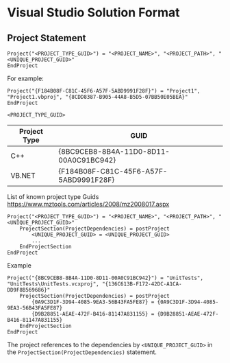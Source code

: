 # Visual Studio Solution Format

## Project Statement

```
Project("<PROJECT_TYPE_GUID>") = "<PROJECT_NAME>", "<PROJECT_PATH>", "<UNIQUE_PROJECT_GUID>"
EndProject
```

For example:

```
Project("{F184B08F-C81C-45F6-A57F-5ABD9991F28F}") = "Project1", "Project1.vbproj", "{8CDD8387-B905-44A8-B5D5-07BB50E05BEA}"
EndProject
```

`<PROJECT_TYPE_GUID>`

| Project Type |                 GUID                   |
|--------------|----------------------------------------|
| C++          | {8BC9CEB8-8B4A-11D0-8D11-00A0C91BC942} |
| VB.NET       | {F184B08F-C81C-45F6-A57F-5ABD9991F28F} |

List of known project type Guids
https://www.mztools.com/articles/2008/mz2008017.aspx

```
Project("<PROJECT_TYPE_GUID>") = "<PROJECT_NAME>", "<PROJECT_PATH>", "<UNIQUE_PROJECT_GUID>"
	ProjectSection(ProjectDependencies) = postProject
		<UNIQUE_PROJECT_GUID> = <UNIQUE_PROJECT_GUID>
		...
	EndProjectSection
EndProject
```

Example

```
Project("{8BC9CEB8-8B4A-11D0-8D11-00A0C91BC942}") = "UnitTests", "UnitTests\UnitTests.vcxproj", "{136C613B-F172-42DC-A1CA-DD9F8B569686}"
	ProjectSection(ProjectDependencies) = postProject
		{0A9C3D1F-3D94-4085-9EA3-56B43FA5FE87} = {0A9C3D1F-3D94-4085-9EA3-56B43FA5FE87}
		{D9B28851-AEAE-472F-B416-81147A831155} = {D9B28851-AEAE-472F-B416-81147A831155}
	EndProjectSection
EndProject
```

The project references to the dependencies by `<UNIQUE_PROJECT_GUID>` in the `ProjectSection(ProjectDependencies)` statement.

